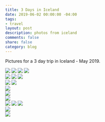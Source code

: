 ```yaml
---
title: 3 Days in Iceland
date: 2019-06-02 00:00:00 -04:00
tags:
- travel
layout: post
description: photos from iceland
comments: false
share: false
category: blog
---
```


Pictures for a 3 day trip in Iceland - May 2019.

![](/assets/01.jpg)	
![](/assets/02.jpg)	
![](/assets/03.jpg)	
![](/assets/3.jpg)	
![](/assets/04.jpg)	
![](/assets/05.jpg)	
![](/assets/05_.jpg)	
![](/assets/06.jpg)	
![](/assets/6.jpg)	
![](/assets/7.jpg)	
![](/assets/8.jpg)	
![](/assets/9.jpg)	
![](/assets/13.jpg)	
![](/assets/14.jpg)	
![](/assets/144.jpg)	
![](/assets/1445.jpg)	
![](/assets/14.jpg)	
